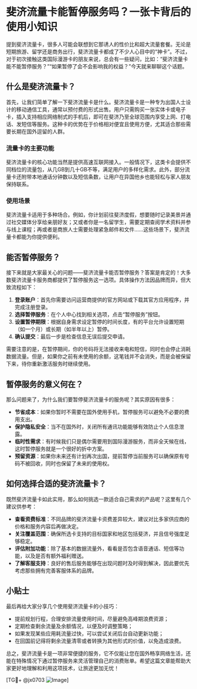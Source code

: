# 斐济流量卡能暂停服务吗？一张卡背后的使用小知识

提到斐济流量卡，很多人可能会联想到它那诱人的性价比和超大流量套餐。无论是短期旅游、留学还是商务出行，斐济流量卡都成了不少人心目中的“神卡”。不过，对于初次接触这类国际漫游卡的朋友来说，总会有一些疑问，比如：“斐济流量卡能不能暂停服务？”“如果暂停了会不会影响我的权益？”今天就来聊聊这个话题。

## 什么是斐济流量卡？

首先，让我们简单了解一下斐济流量卡是什么。斐济流量卡是一种专为出国人士设计的移动通信工具，通常以预付费的形式出售。用户只需购买一张实体卡或电子卡，插入支持相应网络制式的手机后，即可在斐济乃至全球范围内享受上网、打电话、发短信等服务。这种卡的优势在于价格相对便宜且使用方便，尤其适合那些需要长期在国外逗留的人群。

### 流量卡的主要功能

斐济流量卡的核心功能当然是提供高速互联网接入。一般情况下，这类卡会提供不同档位的流量包，从几GB到几十GB不等，满足用户的多样化需求。此外，部分流量卡还附带本地通话分钟数以及短信条数，让用户在异国他乡也能轻松与家人朋友保持联系。

### 使用场景

斐济流量卡适用于多种场合。例如，你计划前往斐济度假，想要随时记录美景并通过社交媒体分享给亲朋好友；又或者你是一名留学生，需要定期查阅学术资料并参与线上课程；再或者是商旅人士需要处理紧急邮件和文件……这些场景下，斐济流量卡都能为你提供便利。

## 能否暂停服务？

接下来就是大家最关心的问题——斐济流量卡能否暂停服务？答案是肯定的！大多数斐济流量卡服务商都提供了暂停服务这一选项。具体操作方法因品牌而异，但大致流程如下：

1. **登录账户**：首先你需要访问运营商提供的官方网站或下载其官方应用程序，并完成注册登录。
2. **选择暂停服务**：在个人中心找到相关选项，点击“暂停服务”按钮。
3. **设置暂停期限**：根据自身需求设定暂停的时间长度，有的平台允许设置短期（如一个月）或长期（如半年以上）暂停。
4. **确认提交**：最后一步是检查信息无误后提交申请。

需要注意的是，在暂停期间，你的号码将无法接收来电和短信，同时也会停止消耗数据流量。但是，如果你之前有未使用的余额，这笔钱并不会消失，而是会被保留下来，待你重新激活服务时继续使用。

## 暂停服务的意义何在？

那么问题来了，为什么我们要暂停斐济流量卡的服务呢？其实原因有很多：

- **节省成本**：如果你暂时不需要在国外使用手机，暂停服务可以避免不必要的费用支出。
- **保护隐私安全**：当不在国外时，关闭所有通讯功能能够有效防止个人信息泄露。
- **临时性需求**：有时候我们只是偶尔需要用到国际漫游服务，而非全天候在线，这时暂停服务就是一个很好的折中方案。
- **预留资源**：如果你未来还有计划再次出国，提前暂停当前服务可以确保原有号码不被回收，同时也保留了未来的使用权。

## 如何选择合适的斐济流量卡？

既然斐济流量卡如此实用，那么如何挑选一款适合自己需求的产品呢？这里有几个建议供参考：

- **查看资费标准**：不同品牌的斐济流量卡资费差异较大，建议对比多家供应商的价格和服务内容后再做决定。
- **关注覆盖范围**：确保所选卡支持的目标国家和地区包括斐济，并且信号强度足够稳定。
- **评估附加功能**：除了基本的数据流量外，看看是否包含语音通话、短信等功能，以及是否有额外福利赠送。
- **了解客服支持**：良好的售后服务能够在出现问题时及时得到解决，因此要优先考虑那些拥有完善客服体系的品牌。

## 小贴士

最后再给大家分享几个使用斐济流量卡的小技巧：

- 提前规划行程，合理安排流量使用时间，尽量避免高峰期浪费资源；
- 定期检查剩余流量及余额情况，以便及时调整策略；
- 如果发现某些应用耗流量过快，可以尝试关闭后台自动更新功能；
- 在回国前记得将剩余流量清零或者转换为其他形式的价值，以免造成浪费。

总之，斐济流量卡是一项非常便捷的服务，它不仅能让您在国外畅享网络生活，还能在特殊情况下通过暂停服务来灵活管理自己的消费账单。希望这篇文章能帮助大家更好地理解和利用这项技术，让旅途更加无忧！

[TG💪+ @jx0703 ![Image](https://github.com/user-attachments/assets/dbca1d08-cadb-493c-b0ec-ad6f7a83f270)]